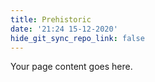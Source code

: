 ```yaml
---
title: Prehistoric
date: '21:24 15-12-2020'
hide_git_sync_repo_link: false
---
```


Your page content goes here.